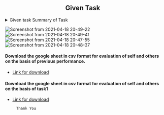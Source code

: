 <h2 align="center">Given Task</h2>

<details>
  <summary> Given task Summary of Task </summary>
  <ul>
    <br>
    <li> Write a script in Shell.</li>
    <li> This script has been used to download 2 google sheets. </li>
    <li> Both of those Google sheets will have the formate csv file. </li>
    <li> Only the name, Average and Sum columns and their values should be printed. </li>
  </ul>
</details>

![Screenshot from 2021-04-18 20-49-22](https://user-images.githubusercontent.com/82276807/115156441-efe6ef00-a0a1-11eb-9711-bb5dc57b6c6f.png)
![Screenshot from 2021-04-18 20-49-41](https://user-images.githubusercontent.com/82276807/115156443-f2494900-a0a1-11eb-9212-c6387a957c60.png)
![Screenshot from 2021-04-18 20-47-55](https://user-images.githubusercontent.com/82276807/115156434-e9f10e00-a0a1-11eb-8a0a-562f49ce3315.png)
![Screenshot from 2021-04-18 20-48-37](https://user-images.githubusercontent.com/82276807/115156440-ecebfe80-a0a1-11eb-9f65-3d08abf6ff0c.png)


#### Download the google sheet in csv format for evaluation of self and others on the basis of previous performance.
- [Link for download ]( https://docs.google.com/spreadsheets/d/e/2PACX-1vQjSvAMnKpqXy4p1ZCwoBl3OT4YAC3V8p-YKnciBTuPg-GDlVTJkCRNxYQqG_V99d7r6qTYL8OVrW2E/pub?output=csv
   )

#### Download the google sheet in  csv format for evaluation of self and others on the basis of task1
- [Link for download ](  https://docs.google.com/spreadsheets/d/e/2PACX-1vS-LSRic0lq_Q1g40bfqMAPPgB1fz1oDv7WFltUCyUEbGULpC6qZC2wyJihaj48i043_UzC5wRvpEW_/pub?output=csv
)


```
     Thank You
```
